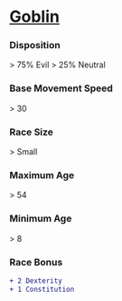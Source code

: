 # **[Goblin](https://www.dndbeyond.com/races/goblin)**
### **Disposition**
\> 75% Evil
\> 25% Neutral
### **Base Movement Speed**
\> 30
### **Race Size**
\> Small
### **Maximum Age**
\> 54
### **Minimum Age**
\> 8
### **Race Bonus**
```diff
+ 2 Dexterity
+ 1 Constitution
```
